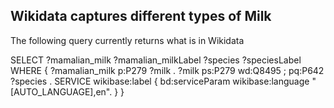 ## Wikidata captures different types of Milk

The following query currently returns what is in Wikidata

 SELECT ?mamalian_milk ?mamalian_milkLabel ?species ?speciesLabel WHERE {
   ?mamalian_milk p:P279  ?milk .
   ?milk ps:P279 wd:Q8495 ;
         pq:P642 ?species .
  SERVICE wikibase:label { bd:serviceParam wikibase:language "[AUTO_LANGUAGE],en". }
}
